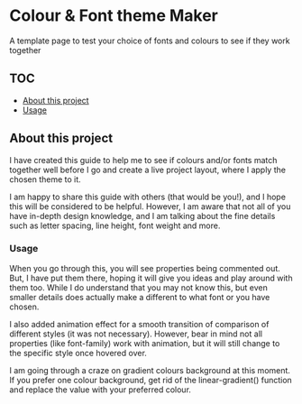 # Colour & Font theme Maker

A template page to test your choice of fonts and colours to see if they work together

## TOC 
- [About this project](#about-this-project) 
- [Usage](#usage)


## About this project

I have created this guide to help me to see if colours and/or fonts match together well before I go and create a live project layout, where I apply the chosen theme to it. 

I am happy to share this guide with others (that would be you!), and I hope this will be considered to be helpful. However, I am aware that not all of you have in-depth design knowledge, and I am talking about the fine details such as letter spacing, line height, font weight and more.

### Usage

When you go through this, you will see properties being commented out. But, I have put them there, hoping it will give you ideas and play around with them too. While I do understand that you may not know this, but even smaller details does actually make a different to what font or you have chosen.

I also added animation effect for a smooth transition of comparison of different styles (it was not necessary). However, bear in mind not all properties (like font-family) work with animation, but it will still change to the specific style once hovered over.

I am going through a craze on gradient colours background at this moment. If you prefer one colour background, get rid of the linear-gradient() function and replace the value with your preferred colour.